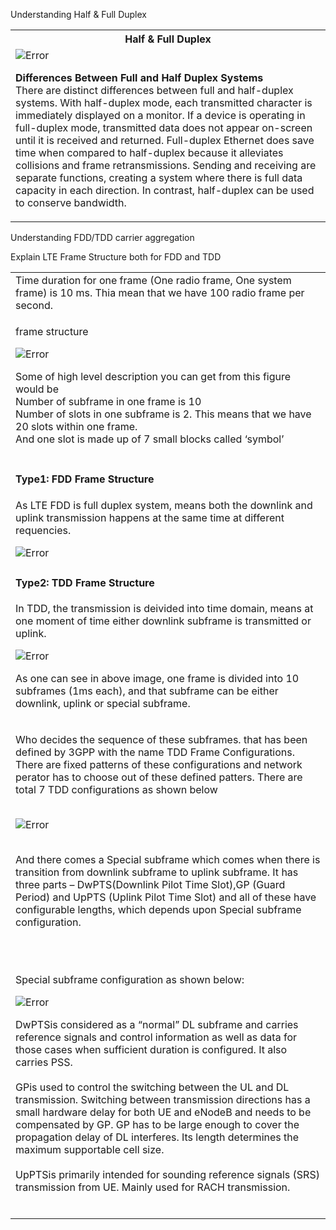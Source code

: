 
Understanding Half & Full Duplex

<table style="width:100%">
  <tr>
    <th>Half & Full Duplex</th>
  </tr>
  <tr>
    <td><img src="https://user-images.githubusercontent.com/54308434/128448765-987d203c-a676-4bce-ae67-3c3568131a56.PNG" alt="Error"><p><b>Differences Between Full and Half Duplex Systems</b><br>
There are distinct differences between full and half-duplex systems. With half-duplex mode, each transmitted character is immediately displayed on a monitor. If a device is operating in full-duplex mode, transmitted data does not appear on-screen until it is received and returned. Full-duplex Ethernet does save time when compared to half-duplex because it alleviates collisions and frame retransmissions. Sending and receiving are separate functions, creating a system where there is full data capacity in each direction. In contrast, half-duplex can be used to conserve bandwidth.</p></td>
  </tr>
</table>

Understanding FDD/TDD carrier aggregation

Explain LTE Frame Structure both for FDD and TDD


<table style="width:100%;">
  <tr>
    <td>Time duration for one frame (One radio frame, One system frame) is 10 ms. Thia mean that we have 100 radio frame per second.</td>
  </tr>
  <tr>
    <td><p>frame structure</p><img src="https://user-images.githubusercontent.com/54308434/128444868-ab18d4cd-f81f-448f-a528-41fb430e8269.PNG" alt="Error">
      <p>Some of high level description you can get from this figure would be<br>
Number of subframe in one frame is 10<br>
Number of slots in one subframe is 2. This means that we have 20 slots within one frame.<br>
And one slot is made up of 7 small blocks called ‘symbol’<br></p></td>
  </tr>
  <tr>
    <td><h4>Type1: FDD Frame Structure</h4><p>As LTE FDD is full duplex system, means both the downlink and uplink transmission happens at the same time at different requencies.</p><img src="https://user-images.githubusercontent.com/54308434/128444963-64d90984-9497-44a2-999f-db0b560e2cfd.PNG" alt="Error"></td>
  </tr>
  <tr>
    <td><h4>Type2: TDD Frame Structure</h4><p>In TDD, the transmission is deivided into time domain, means at one moment of time either downlink subframe is transmitted or uplink.</p><img src="https://user-images.githubusercontent.com/54308434/128445028-4382d909-a3c8-4b67-a47f-66303aca02cd.PNG" alt="Error"><p>As one can see in above image, one frame is divided into 10 subframes (1ms each), and that subframe can be either downlink, uplink or special subframe.</p></td>
  </tr>
  <tr>
    <td><p>Who decides the sequence of these subframes. that has been defined by 3GPP with the name TDD Frame Configurations. There are fixed patterns of these configurations and network perator has to choose out of these defined patters. There are total 7 TDD configurations as shown below</p><br><img src="https://user-images.githubusercontent.com/54308434/128447714-fca997b2-8574-47a6-a5f4-6653cfa7ea0c.PNG" alt="Error"><br><br><p>And there comes a Special subframe which comes when there is transition from downlink subframe to uplink subframe. It has three parts –  DwPTS(Downlink Pilot Time Slot),GP (Guard Period) and UpPTS (Uplink Pilot Time Slot) and all of these have configurable lengths, which depends upon Special subframe configuration.</p><br><br><p>Special subframe configuration as shown below:</p><img src="https://user-images.githubusercontent.com/54308434/128447822-b734449d-5fdf-4052-8dbd-97277bc5d99b.PNG" alt="Error"><p>DwPTSis considered as a “normal” DL subframe and carries reference signals and control information as well as data for those cases when sufficient duration is configured. It also carries PSS.<br><br>
GPis used to control the switching between the UL and DL transmission. Switching between transmission directions has a small hardware delay for both UE and eNodeB and needs to be compensated by GP. GP has to be large enough to cover the propagation delay of DL interferes. Its length determines the maximum supportable cell size.<br><br>
UpPTSis primarily intended for sounding reference signals (SRS) transmission from UE. Mainly used for RACH transmission.<br><br></p></td>
  </tr>
</table>

